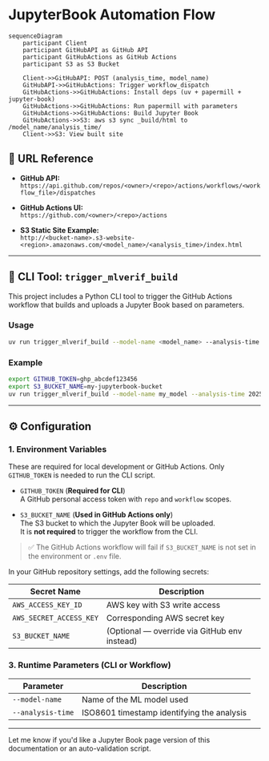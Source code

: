# JupyterBook Automation Flow

```mermaid
sequenceDiagram
    participant Client
    participant GitHubAPI as GitHub API
    participant GitHubActions as GitHub Actions
    participant S3 as S3 Bucket

    Client->>GitHubAPI: POST (analysis_time, model_name)
    GitHubAPI->>GitHubActions: Trigger workflow_dispatch
    GitHubActions->>GitHubActions: Install deps (uv + papermill + jupyter-book)
    GitHubActions->>GitHubActions: Run papermill with parameters
    GitHubActions->>GitHubActions: Build Jupyter Book
    GitHubActions->>S3: aws s3 sync _build/html to /model_name/analysis_time/
    Client->>S3: View built site
```

## 🔗 URL Reference

- **GitHub API:**  
  `https://api.github.com/repos/<owner>/<repo>/actions/workflows/<workflow_file>/dispatches`

- **GitHub Actions UI:**  
  `https://github.com/<owner>/<repo>/actions`

- **S3 Static Site Example:**  
  `http://<bucket-name>.s3-website-<region>.amazonaws.com/<model_name>/<analysis_time>/index.html`

---

## 🚀 CLI Tool: `trigger_mlverif_build`

This project includes a Python CLI tool to trigger the GitHub Actions workflow that builds and uploads a Jupyter Book based on parameters.

### Usage

```bash
uv run trigger_mlverif_build --model-name <model_name> --analysis-time <ISO8601_timestamp>
```

### Example

```bash
export GITHUB_TOKEN=ghp_abcdef123456
export S3_BUCKET_NAME=my-jupyterbook-bucket
uv run trigger_mlverif_build --model-name my_model --analysis-time 2025-05-05T12:00:00Z
```

---

## ⚙️ Configuration

### 1. Environment Variables

These are required for local development or GitHub Actions. Only `GITHUB_TOKEN` is needed to run the CLI script.

- `GITHUB_TOKEN` (**Required for CLI**)  
  A GitHub personal access token with `repo` and `workflow` scopes.

- `S3_BUCKET_NAME` (**Used in GitHub Actions only**)  
  The S3 bucket to which the Jupyter Book will be uploaded.  
  It is **not required** to trigger the workflow from the CLI.

> ✅ The GitHub Actions workflow will fail if `S3_BUCKET_NAME` is not set in the environment or `.env` file.



In your GitHub repository settings, add the following secrets:

| Secret Name           | Description                                 |
|-----------------------|---------------------------------------------|
| `AWS_ACCESS_KEY_ID`   | AWS key with S3 write access                |
| `AWS_SECRET_ACCESS_KEY` | Corresponding AWS secret key               |
| `S3_BUCKET_NAME`      | (Optional — override via GitHub env instead) |

### 3. Runtime Parameters (CLI or Workflow)

| Parameter       | Description                                |
|-----------------|--------------------------------------------|
| `--model-name`  | Name of the ML model used                  |
| `--analysis-time` | ISO8601 timestamp identifying the analysis |

---

Let me know if you'd like a Jupyter Book page version of this documentation or an auto-validation script.